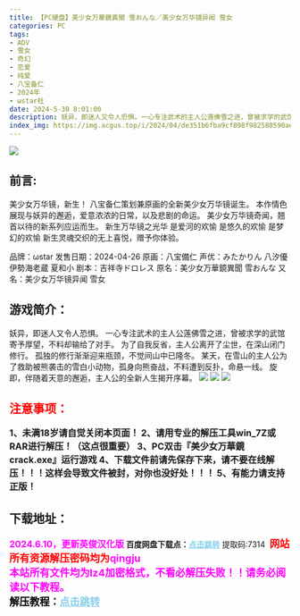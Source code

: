 ```yaml
---
title: 【PC硬盘】美少女万華鏡異聞 雪おんな／美少女万华镜异闻 雪女
categories: PC
tags:
- ADV
- 雪女
- 奇幻
- 恋爱
- 纯爱
- 八宝备仁
- 2024年
- ωstar社
date: 2024-5-30 8:01:00
description: 妖异，即迷人又令人恐惧。一心专注武术的主人公莲佛雪之进，曾被求学的武馆寄予厚望，不料却输给了对手。为了自我反省，主人公离开了尘世，在深山闭门修行。孤独的修行渐渐迎来瓶颈，不觉间山中已隆冬。
index_img: https://img.acgus.top/i/2024/04/de351b6fba9cf898f982580590ae4394.webp
---
```

![](https://img.acgus.top/i/2024/04/de351b6fba9cf898f982580590ae4394.webp)
## 前言:
美少女万华镜，新生！
八宝备仁策划兼原画的全新美少女万华镜诞生。
本作情色展现与妖异的邂逅，爱意浓浓的日常，以及悲剧的命运。
美少女万华镜奇闻，翘首以待的新系列应运而生。
新生万华镜之光华
是爱河的欢愉
是悠久的欢愉
是梦幻的欢愉
新生灵魂交织的无上喜悦，赠予你体验。

品牌：ωstar
发售日期：2024-04-26
原画：八宝備仁
声优：みたかりん 八汐優 伊勢海老蔵 夏和小
剧本：吉祥寺ドロレス
原名：美少女万華鏡異聞 雪おんな
又名：美少女万华镜异闻 雪女

## 游戏简介：
妖异，即迷人又令人恐惧。
一心专注武术的主人公莲佛雪之进，曾被求学的武馆寄予厚望，不料却输给了对手。
为了自我反省，主人公离开了尘世，在深山闭门修行。
孤独的修行渐渐迎来瓶颈，不觉间山中已隆冬。
某天，在雪山的主人公为了救助被熊袭击的雪白小动物，孤身向熊奋战，不料遭到反扑，命悬一线。
旋即，伴随着天意的邂逅，主人公的全新人生揭开序幕。
![](https://img.acgus.top/i/2024/04/c565fa67bd42a773149884177764a764.webp)
![](https://img.acgus.top/i/2024/04/00e345c55b08bf715386d81704a1a19b.webp)
![](https://img.acgus.top/i/2024/04/3eb7a7a06c7c6d93f267480dc250bcf4.webp)






## <font color=#FF0000 >注意事项：</font>
<font size=3><b>1、未满18岁请自觉关闭本页面！
2、请用专业的解压工具win_7Z或RAR进行解压！（这点很重要）
3、PC双击『美少女万華鏡crack.exe』运行游戏
4、下载文件前请先保存下来，请不要在线解压！！！这样会导致文件被封，对你也没好处！！！
5、有能力请支持正版！</b></font>

## 下载地址：
<font color=#FF00FF size=3>**2024.6.10，更新英俊汉化版**</font>
<b>百度网盘下载点：</b><a href="https://pan.baidu.com/s/1y6EoPwWbG91GBtw9c4ETng?pwd=7314" style="color: #87CEEB;"><b>点击跳转</b></a> 提取码:7314
<a style="padding: 0" href="https://post.qingju.org/AD/"><img style="max-width:100%" src="https://img.acgus.top/i/2024/07/478f689b8021d8d499ab43d21acf137a.gif" alt=""></a>
<b><font color=#FF0000 size=4>网站所有资源解压密码均为</b></font><b><font color=#FF00FF size=4>qingju</font><font color=#FF0000 ></font></b><br><b><font color=#FF00FF size=4>本站所有文件均为lz4加密格式，不看必解压失败！！请务必阅读以下教程。</b></font><br><b><font color=#000 size=4>解压教程：</b><a href="https://post.qingju.org/tutorial/000/" style="color: #87CEEB;"><b>点击跳转</b></a>
